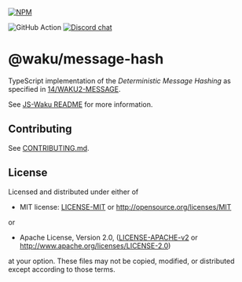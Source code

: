 [![NPM](https://nodei.co/npm/@waku/message-hash.png)](https://npmjs.org/package/@waku/message-hash)

![GitHub Action](https://img.shields.io/github/workflow/status/waku-org/js-waku/CI)
[![Discord chat](https://img.shields.io/discord/864066763682218004.svg?logo=discord&colorB=7289DA)](https://discord.gg/Nrac59MfSX)

# @waku/message-hash

TypeScript implementation of the _Deterministic Message Hashing_ as specified in [14/WAKU2-MESSAGE](https://rfc.vac.dev/spec/14/).

See [JS-Waku README](https://github.com/waku-org/js-waku) for more information.

## Contributing

See [CONTRIBUTING.md](https://github.com/waku-org/js-waku/blob/master/CONTRIBUTING.md).

## License

Licensed and distributed under either of

- MIT license: [LICENSE-MIT](https://github.com/waku-org/js-waku/blob/master/LICENSE-MIT) or http://opensource.org/licenses/MIT

or

- Apache License, Version 2.0, ([LICENSE-APACHE-v2](https://github.com/waku-org/js-waku/blob/master/LICENSE-APACHE-v2) or http://www.apache.org/licenses/LICENSE-2.0)

at your option. These files may not be copied, modified, or distributed except according to those terms.
